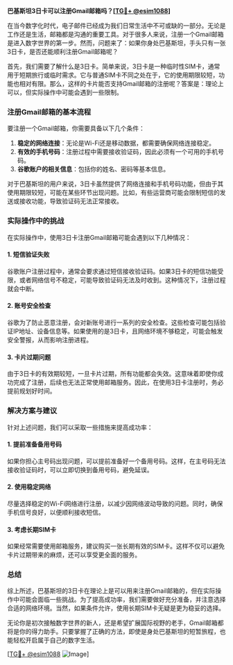 **巴基斯坦3日卡可以注册Gmail邮箱吗？[[TG💪+ @esim1088](https://t.me/s/esim1088)]**

在当今数字化时代，电子邮件已经成为我们日常生活中不可或缺的一部分。无论是工作还是生活，邮箱都是沟通的重要工具。对于很多人来说，注册一个Gmail邮箱是进入数字世界的第一步。然而，问题来了：如果你身处巴基斯坦，手头只有一张3日卡，是否还能顺利注册Gmail邮箱呢？

首先，我们需要了解什么是3日卡。简单来说，3日卡是一种临时性SIM卡，通常用于短期旅行或临时需求。它与普通SIM卡不同之处在于，它的使用期限较短，功能也相对有限。那么，这样的卡片能否支持Gmail邮箱的注册呢？答案是：理论上可以，但实际操作中可能会遇到一些限制。

### 注册Gmail邮箱的基本流程

要注册一个Gmail邮箱，你需要具备以下几个条件：

1. **稳定的网络连接**：无论是Wi-Fi还是移动数据，都需要确保网络连接稳定。
2. **有效的手机号码**：注册过程中需要接收验证码，因此必须有一个可用的手机号码。
3. **谷歌账户的相关信息**：包括你的姓名、密码等基本信息。

对于巴基斯坦的用户来说，3日卡虽然提供了网络连接和手机号码功能，但由于其使用期限较短，可能在某些环节出现问题。比如，有些运营商可能会限制短信的发送或接收功能，导致验证码无法正常接收。

### 实际操作中的挑战

在实际操作中，使用3日卡注册Gmail邮箱可能会遇到以下几种情况：

#### 1. 短信验证失败
谷歌账户注册过程中，通常会要求通过短信接收验证码。如果3日卡的短信功能受限，或者网络信号不稳定，可能导致验证码无法及时收到。这种情况下，注册过程就会中断。

#### 2. 账号安全检查
谷歌为了防止恶意注册，会对新账号进行一系列的安全检查。这些检查可能包括验证IP地址、设备信息等。如果使用的是3日卡，且网络环境不够稳定，可能会触发安全警报，从而影响注册进程。

#### 3. 卡片过期问题
由于3日卡的有效期较短，一旦卡片过期，所有功能都会失效。这意味着即使你成功完成了注册，后续也无法正常使用邮箱服务。因此，在使用3日卡注册时，务必提前规划好时间。

### 解决方案与建议

针对上述问题，我们可以采取一些措施来提高成功率：

#### 1. 提前准备备用号码
如果你担心主号码出现问题，可以提前准备好一个备用号码。这样，在主号码无法接收验证码时，可以立即切换到备用号码，避免延误。

#### 2. 使用稳定网络
尽量选择稳定的Wi-Fi网络进行注册，以减少因网络波动导致的问题。同时，确保手机信号良好，以便顺利接收短信。

#### 3. 考虑长期SIM卡
如果经常需要使用邮箱服务，建议购买一张长期有效的SIM卡。这样不仅可以避免卡片过期带来的麻烦，还可以享受更全面的服务。

### 总结

综上所述，巴基斯坦的3日卡在理论上是可以用来注册Gmail邮箱的，但在实际操作中可能会面临一些挑战。为了提高成功率，我们需要做好充分准备，并注意选择合适的网络环境。当然，如果条件允许，使用长期SIM卡无疑是更为稳妥的选择。

无论你是初次接触数字世界的新人，还是希望扩展国际视野的老手，Gmail邮箱都将是你的得力助手。只要掌握了正确的方法，即使是身处巴基斯坦的短暂旅程，也能轻松开启属于自己的数字生活。

[[TG💪+ @esim1088](https://t.me/s/esim1088) ![Image](https://i.postimg.cc/4NQfJmqS/Snipaste-2025-05-13-00-14-12.png)]
